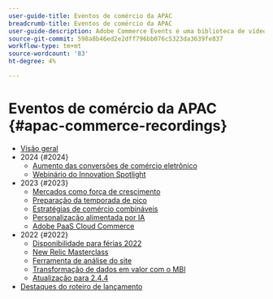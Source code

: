 ```yaml
---
user-guide-title: Eventos de comércio da APAC
breadcrumb-title: Eventos de comércio da APAC
user-guide-description: Adobe Commerce Events é uma biblioteca de vídeos na qual especialistas e colegas compartilham suas ideias e ideias sobre como usar o Adobe Commerce.
source-git-commit: 598a8b46ed2e2dff796bb076c5323da3639fe837
workflow-type: tm+mt
source-wordcount: '83'
ht-degree: 4%

---
```



# Eventos de comércio da APAC {#apac-commerce-recordings}

+ [Visão geral](overview.md)
+ 2024 {#2024}
   + [Aumento das conversões de comércio eletrônico](2024/ecommerce-conversions.md)
   + [Webinário do Innovation Spotlight](2024/innovation-spotlight.md)
+ 2023 {#2023}
   + [Mercados como força de crescimento](2023/marketplaces.md)
   + [Preparação da temporada de pico](2023/peak-season-prep.md)
   + [Estratégias de comércio combináveis](2023/composable-commerce.md)
   + [Personalização alimentada por IA](2023/ai-personalisation.md)
   + [Adobe PaaS Cloud Commerce](2023/adobes-paas-cloud-commerce.md)
+ 2022 {#2022}
   + [Disponibilidade para férias 2022](2022/holiday.md)
   + [New Relic Masterclass](2022/new-relic.md)
   + [Ferramenta de análise do site](2022/analysis-tool.md)
   + [Transformação de dados em valor com o MBI](2022/mbi.md)
   + [Atualização para 2.4.4](2022/upgrade.md)
+ [Destaques do roteiro de lançamento](release-highlights.md)

<!--+ Commerce Events {#commerce-events}
  + [Overview](commerce-events/overview.md)
  + 2022 {#2022}
    + [Top Tips and Tricks for Adobe Campaign Standard](customer-journeys/2022/tips-and-tricks.md)
    + [Develop and customize data models in Adobe [!DNL Campaign Classic]](customer-journeys/2022/data-models.md)

+ Data and insights {#commerce-release-updates}
  + [Overview](commerce-release-updates/overview.md)
  + 2022 {#2022}
    + [Innovations and trends](data-and-insights/2022/innovations.md)
    + [Sensei and Analysis Workspace](data-and-insights/2022/sensei.md)
    + [Personalize and automate with Adobe Target](data-and-insights/2022/personalize.md)
    + [Analytics and Target applications for Mobile and Apps](data-and-insights/2022/mobile-and-apps.md)
    + [Cross Device Analytics and Customer Journey Analytics](data-and-insights/2022/cross-device-analytics.md) -->